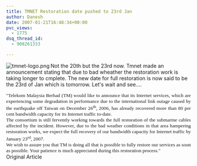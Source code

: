 ```yaml
---
title: TMNET Restoration date pushed to 23rd Jan
author: Danesh
date: 2007-01-21T16:48:34+00:00
pvc_views:
  - 1775
dsq_thread_id:
  - 908261333

---
```

<img align="left" alt="tmnet-logo.png" id="image60" title="tmnet-logo.png" src="/techblog/wp-content/uploads/2007/01/tmnet-logo.png" />Not the 20th but the 23rd now. Tmnet made an announcement stating that due to bad wheather the restoration work is taking longer to cmplete. The new date for full restoration is now said to be the 23rd of Jan which is tomorrow. Let's wait and see&#8230;.

<p class="MsoNormal" style="margin: 0in 0in 0pt; text-align: justify">
  <span style="font-size: 10pt; font-family: Verdana">"Telekom Malaysia Berhad (TM) would like to announce that its Internet services, which are experiencing some degradation in performance due to the international link outage caused by the earthquake off Taiwan on December 26<sup>th</sup>, 2006, has already recovered more than 80 per cent bandwidth capacity for its Internet traffic to-date. </span>
</p>

<p class="MsoNormal" style="margin: 0in 0in 0pt; text-align: justify">
  <span style="font-size: 10pt; font-family: Verdana"> </span>
</p>

<p class="MsoNormal" style="margin: 0in 0in 0pt; text-align: justify">
  <span style="font-size: 10pt; font-family: Verdana">The consortium is still fervently working towards the full restoration of the submarine cables affected by the incident. However, due to the bad weather conditions in that area hampering restoration works, we expect the full recovery of our bandwidth capacity for Internet traffic by January 23<sup>rd</sup>, 2007.</span>
</p>

<p class="MsoNormal" style="margin: 0in 0in 0pt; text-align: justify">
  <span style="font-size: 10pt; font-family: Verdana"> </span>
</p>

<p class="MsoNormal" style="margin: 0in 0in 0pt; text-align: justify">
  <span style="font-size: 10pt; font-family: Verdana">We wish to assure you that TM is doing all that is possible to fully restore our services as soon as possible. Your patience is much appreciated during this restoration process."</span>
</p>

<p class="MsoNormal" style="margin: 0in 0in 0pt; text-align: justify">
  <p class="MsoNormal" style="margin: 0in 0in 0pt; text-align: justify">
    Original Article
  </p>